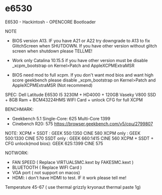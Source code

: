 # e6530

E6530 - Hackintosh - OPENCORE Bootloader

NOTE
+ BIOS version A13. IF you have A21 or A22 try downgrade to A13 to fix GlitchScreen when SHUTDOWN.
If you have other version without glitch screen when shutdown please TELLME!

+ Work only Catalina 10.15.5 if you have other version must be disable _xcpm_bootstrap on Kernel>Patch and AppleXCPMExtraMSR
+ BIOS need mod to full xcpm. If you don't want mod bios and want high score geekbench please disable _xcpm_bootstrap on Kernel>Patch and AppleXCPMExtraMSR (Not recommend)
  
SPEC:
  Dell Latitude E6530 I5 3230M + HD4000 + 120GB Vaseky V800 SSD + 8GB Ram + BCM43224HMS WIFI Card + unlock CFG for full XCPM
  
BENCHMARK:
+ Geekbench 5.1 Single-Core: 625 Multi-Core 1399
+ Cinebench R20: 575
https://browser.geekbench.com/v5/cpu/2799807

NOTE:
XCPM + SSDT : GEEK 550:1350 CINE 580
XCPM only	: GEEK 500:1330 CINE 570 
SSDT only	: GEEK 660:1415 CINE 560
XCPM + SSDT + CFG unlock(mod bios): GEEK 625:1399 CINE 575
 
NOTWORK: 
+ FAN SPEED ( Replace VIRTUALSMC.kext by FAKESMC.kext )
+ BLUETOOTH ( Replace WIFI Card )
+ VGA port ( not support on macos)
+ HDMI: i don't have HDMI to test. IF it work please tell me!

Temperature 45-67 ( use thermal grizzly kryonaut thermal paste 1g)
